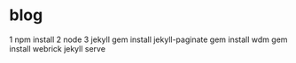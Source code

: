 # blog


1 npm install 
2 node
3 jekyll 
gem install jekyll-paginate
gem install  wdm
 gem install webrick
 jekyll serve